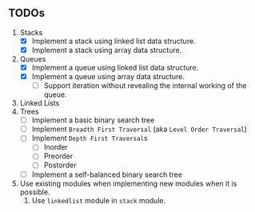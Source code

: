 ## TODOs

1. Stacks
    - [X] Implement a stack using linked list data structure.
    - [X] Implement a stack using array data structure.
2. Queues
    - [X] Implement a queue using linked list data structure.
    - [X] Implement a queue using array data structure.
        - [ ] Support iteration without revealing the internal working of the queue.
3. Linked Lists
4. Trees
    - [ ] Implement a basic binary search tree
    - [ ] Implement `Breadth First Traversal` (aka `Level Order Traversal`)
    - [ ] Implement `Depth First Traversal`s
        - [ ] Inorder
        - [ ] Preorder
        - [ ] Postorder
    - [ ] Implement a self-balanced binary search tree
5. Use existing modules when implementing new modules when it is possible.
    1. Use `linkedlist` module in `stack` module.
